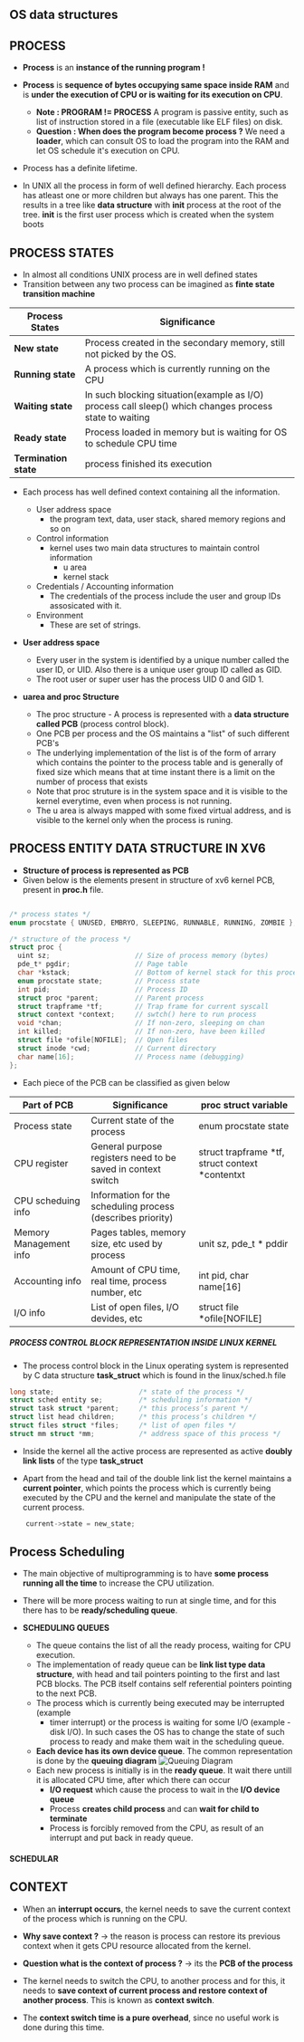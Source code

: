 ## OS data structures 

## PROCESS 

* **Process** is an **instance of the running program !**
* **Process** is **sequence of bytes occupying same space inside RAM** and is 
  **under the execution of CPU or is waiting for its execution on CPU**.
    + **Note : PROGRAM != PROCESS** A program is passive entity, such as list
      of instruction stored in a file (executable like ELF files) on disk.
    + **Question : When does the program become process ?** We need a **loader**,
      which can consult OS to load the program into the RAM and let OS schedule
      it's execution on CPU.

* Process has a definite lifetime.
* In UNIX all the process in form of well defined hierarchy. Each process has
  atleast one or more children but always has one parent. This the results in
  a tree like **data structure** with **init** process at the root of the tree.
  **init** is the first user process which is created when the system boots

## PROCESS STATES 

* In almost all conditions UNIX process are in well defined states
* Transition between any two process can be imagined as **finte state transition machine**

| **Process States**    | **Significance** |
|-----------------------|------------------|
| **New state**         | Process created in the secondary memory, still not picked by the OS. |
| **Running state**     | A process which is currently running on the CPU |
| **Waiting state**     | In such blocking situation(example as I/O) process call sleep() which changes process state to waiting |
| **Ready state**       | Process loaded in memory but is waiting for OS to schedule CPU time | 
| **Termination state** | process finished its execution |

* Each process has well defined context containing all the information.
    + User address space 
        + the program text, data, user stack, shared memory regions and so on
    + Control information
        + kernel uses two main data structures to maintain control information
            + u area
            + kernel stack 
    + Credentials / Accounting information
        + The credentials of the process include the user and group IDs
          assosicated with it.
    + Environment 
        + These are set of strings.

* **User address space**
    + Every user in the system is identified by a unique number called the user
      ID, or UID. Also there is a unique user group ID called as GID.
    + The root user or super user has the process UID 0 and GID 1.

* **uarea and proc Structure**
    + The proc structure - A process is represented with a **data structure 
      called PCB** (process control block).
    + One PCB per process and the OS maintains a "list" of such different PCB's
    + The underlying implementation of the list is of the form of arrary
      which contains the pointer to the process table and is generally of fixed
      size which means that at time instant there is a limit on the number of
      process that exists
    + Note that proc struture is in the system space and it is visible to the
      kernel everytime, even when process is not running.
    + The u area is always mapped with some fixed virtual address, and is
      visible to the kernel only when the process is runing.


## PROCESS ENTITY DATA STRUCTURE IN XV6

* **Structure of process is represented as PCB**
* Given below is the elements present in structure of xv6 kernel PCB, present in **proc.h** file.

```c

/* process states */
enum procstate { UNUSED, EMBRYO, SLEEPING, RUNNABLE, RUNNING, ZOMBIE };

/* structure of the process */
struct proc {
  uint sz;                     // Size of process memory (bytes)
  pde_t* pgdir;                // Page table
  char *kstack;                // Bottom of kernel stack for this process
  enum procstate state;        // Process state
  int pid;                     // Process ID
  struct proc *parent;         // Parent process
  struct trapframe *tf;        // Trap frame for current syscall
  struct context *context;     // swtch() here to run process
  void *chan;                  // If non-zero, sleeping on chan
  int killed;                  // If non-zero, have been killed
  struct file *ofile[NOFILE];  // Open files
  struct inode *cwd;           // Current directory
  char name[16];               // Process name (debugging)
};

```

* Each piece of the PCB can be classified as given below

|**Part of PCB**|**Significance**|**proc struct variable**|
|-----------------|------------------|--------------------------|
| Process state | Current state of the process  |  enum procstate state   |
| CPU register | General purpose registers need to be saved in context switch | struct trapframe \*tf, struct context \*contentxt | 
| CPU scheduing info | Information for the scheduling process (describes priority) | |
| Memory Management info | Pages tables, memory size, etc used by process | unit sz, pde\_t \* pddir |
| Accounting info | Amount of CPU time, real time, process number, etc | int pid, char name[16] | 
| I/O info | List of open files, I/O devides, etc | struct file \*ofile[NOFILE]  |


##### PROCESS CONTROL BLOCK REPRESENTATION INSIDE LINUX KERNEL

* The process control block in the Linux operating system is represented by
  C data structure **task_struct** which is found in the linux/sched.h file

```c
long state;                     /* state of the process */
struct sched entity se;         /* scheduling information */
struct task struct *parent;     /* this process’s parent */
struct list head children;      /* this process’s children */
struct files struct *files;     /* list of open files */
struct mm struct *mm;           /* address space of this process */
```

* Inside the kernel all the active process are represented as active **doubly 
  link lists** of the type **task_struct**
  
* Apart from the head and tail of the double link list the kernel maintains a
  **current pointer**, which points the process which is currently being executed
  by the CPU and the kernel and manipulate the state of the current process.
```c
    current->state = new_state;
```

## Process Scheduling 

* The main objective of multiprogramming is to have **some process running all
  the time** to increase the CPU utilization.
* There will be more process waiting to run at single time, and for this there
  has to be **ready/scheduling queue**.

* **SCHEDULING QUEUES** 
    + The queue contains the list of all the ready process, waiting for CPU execution.
    + The implementation of ready queue can be **link list type data structure**, with 
      head and tail pointers pointing to the first and last PCB blocks. The PCB
      itself contains self referential pointers pointing to the next PCB.
    + The process which is currently being executed may be interrupted (example
      - timer interrupt) or the process is waiting for some I/O (example - disk
      I/O). In such cases the OS has to change the state of such process to
      ready and make them wait in the scheduling queue.
    + **Each device has its own device queue**. The common representation is done
      by the **queuing diagram** 
      ![Queuing Diagram](https://slideplayer.com/slide/13723507/85/images/8/Representation+of+Process+Scheduling.jpg)
    + Each new process is initially is in the **ready queue**. It wait there
      untill it is allocated CPU time, after which there can occur
        + **I/O request** which cause the process to wait in the **I/O device queue**
        + Process **creates child process** and can **wait for child to terminate**
        + Process is forcibly removed from the CPU, as result of an interrupt
          and put back in ready queue.

#### SCHEDULAR 




## CONTEXT 

* When an **interrupt occurs**, the kernel needs to save the current context of
  the process which is running on the CPU. 
  
* **Why save context ?** -> the reason is process can restore its previous 
  context when it gets CPU resource allocated from the kernel. 

* **Question what is the context of process ?** -> its the **PCB of the process**

* The kernel needs to switch the CPU, to another process and for this, it needs
  to **save context of current process and restore context of another process**. 
  This is known as **context switch**.

* The **context switch time is a pure overhead**, since no useful work is done
  during this time.



